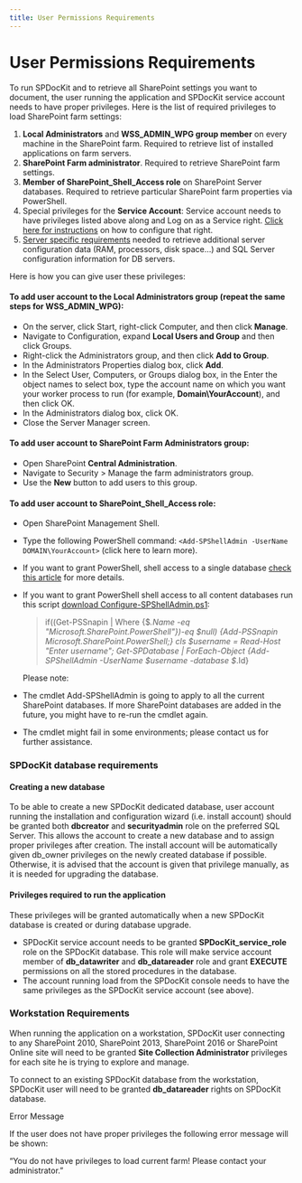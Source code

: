 ```yaml
---
title: User Permissions Requirements
---
```

# User Permissions Requirements

To run SPDocKit and to retrieve all SharePoint settings you want to document, the user running the application and SPDocKit service account needs to have proper privileges. Here is the list of required privileges to load SharePoint farm settings:

1. __Local Administrators__ and __WSS_ADMIN_WPG group member__ on every machine in the SharePoint farm. Required to retrieve list of installed applications on farm servers.
1. __SharePoint Farm administrator__. Required to retrieve SharePoint farm settings.
1. __Member of SharePoint_Shell_Access role__ on SharePoint Server databases. Required to retrieve particular SharePoint farm properties via PowerShell.
1. Special privileges for the __Service Account__: Service account needs to have privileges listed above along and Log on as a Service right. [Click here for instructions]() on how to configure that right.
1. [Server specific requirements]() needed to retrieve additional server configuration data (RAM, processors, disk space…) and SQL Server configuration information for DB servers.


Here is how you can give user these privileges:
#### To add user account to the __Local Administrators__ group (repeat the same steps for __WSS_ADMIN_WPG__):
  * On the server, click Start, right-click Computer, and then click __Manage__.
  * Navigate to Configuration, expand __Local Users and Group__ and then click Groups.
  * Right-click the Administrators group, and then click __Add to Group__.
  * In the Administrators Properties dialog box, click __Add__.
  * In the Select User, Computers, or Groups dialog box, in the Enter the object names to select box, type the account name on which you want your worker process to run (for example, __Domain\YourAccount__), and then click OK.
  * In the Administrators dialog box, click OK.
  * Close the Server Manager screen.
#### To add user account to __SharePoint Farm Administrators__ group:
  * Open SharePoint __Central Administration__.
  * Navigate to Security > Manage the farm administrators group.
  * Use the __New__ button to add users to this group.
#### To add user account to __SharePoint_Shell_Access role__:
  * Open SharePoint Management Shell.
  * Type the following PowerShell command: `<Add-SPShellAdmin -UserName DOMAIN\YourAccount>` (click here to learn more).
  * If you want to grant PowerShell, shell access to a single database [check this article]() for more details.
  * If you want to grant PowerShell shell access to all content databases run this script [download Configure-SPShellAdmin.ps1]():

    > if((Get-PSSnapin | Where {$_.Name -eq "Microsoft.SharePoint.PowerShell"})-eq $null)
    > {Add-PSSnapin Microsoft.SharePoint.PowerShell;}
    > cls
    > $username = Read-Host "Enter username";
    > Get-SPDatabase | ForEach-Object {Add-SPShellAdmin -UserName $username -database $_.Id}
    
     Please note:
   * The cmdlet Add-SPShellAdmin is going to apply to all the current SharePoint databases. If more SharePoint databases are added in the future, you might have to re-run the cmdlet again.
   * The cmdlet might fail in some environments; please contact us for further assistance.
     
### SPDocKit database requirements

#### Creating a new database

To be able to create a new SPDocKit dedicated database, user account running the installation and configuration wizard (i.e. install account) should be granted both __dbcreator__ and __securityadmin__ role on the preferred SQL Server. This allows the account to create a new database and to assign proper privileges after creation. The install account will be automatically given db_owner privileges on the newly created database if possible. Otherwise, it is advised that the account is given that privilege manually, as it is needed for upgrading the database.

#### Privileges required to run the application

These privileges will be granted automatically when a new SPDocKit database is created or during database upgrade.

* SPDocKit service account needs to be granted __SPDocKit_service_role__ role on the SPDocKit database. This role will make service account member of __db_datawriter__ and __db_datareader__ role and grant __EXECUTE__ permissions on all the stored procedures in the database.
 * The account running load from the SPDocKit console needs to have the same privileges as the SPDocKit service account (see above).

### Workstation Requirements

When running the application on a workstation, SPDocKit user connecting to any SharePoint 2010, SharePoint 2013, SharePoint 2016 or SharePoint Online site will need to be granted __Site Collection Administrator__ privileges for each site he is trying to explore and manage.

To connect to an existing SPDocKit database from the workstation, SPDocKit user will need to be granted __db_datareader__ rights on SPDocKit database.

Error Message

If the user does not have proper privileges the following error message will be shown:

“You do not have privileges to load current farm! Please contact your administrator.”
